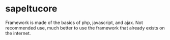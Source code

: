 # sapeltucore
Framework is made of the basics of php, javascript, and ajax. Not recommended use, much better to use the framework that already exists on the internet.
